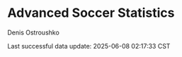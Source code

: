 # Advanced Soccer Statistics
Denis Ostroushko

<!-- gfm -->

Last successful data update: 2025-06-08 02:17:33 CST
